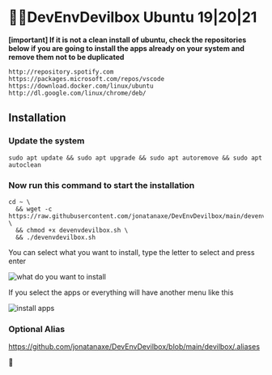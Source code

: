 # 🏴‍☠️DevEnvDevilbox Ubuntu 19|20|21

**[important]
If it is not a clean install of ubuntu, check the repositories below if you are going to install the apps already on your system and remove them not to be duplicated**
```
http://repository.spotify.com
https://packages.microsoft.com/repos/vscode
https://download.docker.com/linux/ubuntu
http://dl.google.com/linux/chrome/deb/
```

## Installation 

### Update the system

```
sudo apt update && sudo apt upgrade && sudo apt autoremove && sudo apt autoclean
```

### Now run this command to start the installation

```
cd ~ \ 
  && wget -c https://raw.githubusercontent.com/jonatanaxe/DevEnvDevilbox/main/devenvdevilbox.sh \
  && chmod +x devenvdevilbox.sh \ 
  && ./devenvdevilbox.sh
```
You can select what you want to install, type the letter to select and press enter

![what do you want to install](https://i.imgur.com/tdlXnrF.png)

If you select the apps or everything will have another menu like this

![install apps](https://i.imgur.com/Dlo55J9.png)


### Optional Alias

https://github.com/jonatanaxe/DevEnvDevilbox/blob/main/devilbox/.aliases

🐓

